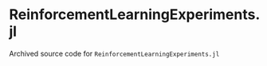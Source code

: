 # ReinforcementLearningExperiments.jl

Archived source code for `ReinforcementLearningExperiments.jl`
